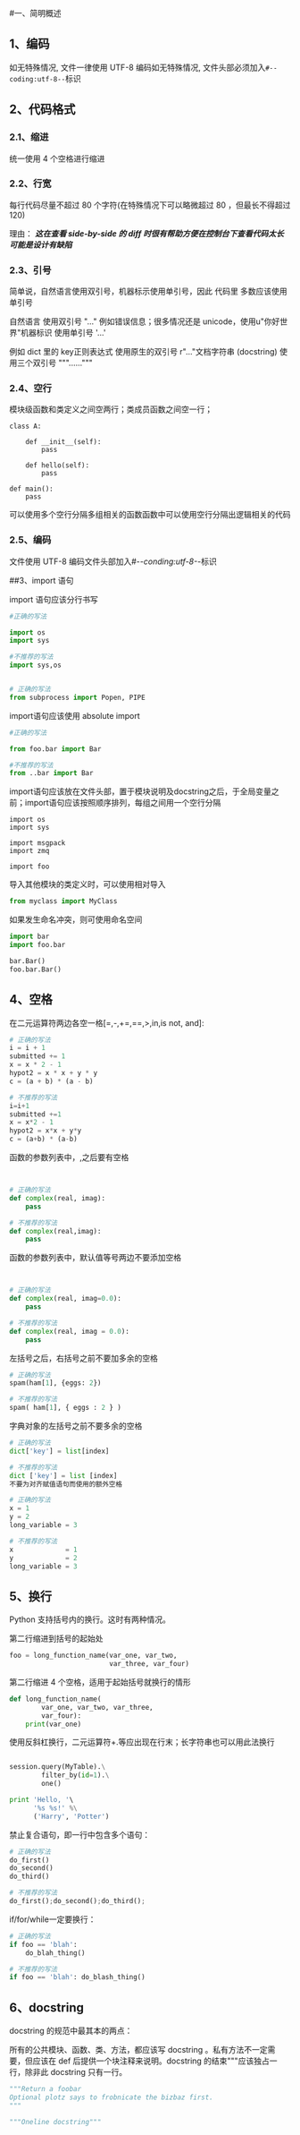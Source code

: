 #一、简明概述

## 1、编码
如无特殊情况, 文件一律使用 UTF-8 编码如无特殊情况, 文件头部必须加入`#--coding:utf-8--`标识

## 2、代码格式
### 2.1、缩进
统一使用 4 个空格进行缩进

### 2.2、行宽
每行代码尽量不超过 80 个字符(在特殊情况下可以略微超过 80 ，但最长不得超过 120)

理由：
***这在查看 side-by-side 的 diff 时很有帮助方便在控制台下查看代码太长可能是设计有缺陷***

### 2.3、引号
简单说，自然语言使用双引号，机器标示使用单引号，因此 代码里 多数应该使用 单引号

自然语言 使用双引号 "..."
例如错误信息；很多情况还是 unicode，使用u"你好世界"机器标识 使用单引号 '...'

例如 dict 里的 key正则表达式 使用原生的双引号 r"..."文档字符串 (docstring) 使用三个双引号 """......"""

### 2.4、空行
模块级函数和类定义之间空两行；类成员函数之间空一行；
```
class A:

    def __init__(self):
        pass

    def hello(self):
        pass

def main():
    pass

```
可以使用多个空行分隔多组相关的函数函数中可以使用空行分隔出逻辑相关的代码

### 2.5、编码
文件使用 UTF-8 编码文件头部加入#-*-conding:utf-8-*-标识


##3、import 语句

import 语句应该分行书写

```python
#正确的写法

import os
import sys

#不推荐的写法
import sys,os


# 正确的写法
from subprocess import Popen, PIPE
```

import语句应该使用 absolute import

```python
#正确的写法

from foo.bar import Bar

#不推荐的写法
from ..bar import Bar
```
import语句应该放在文件头部，置于模块说明及docstring之后，于全局变量之前；import语句应该按照顺序排列，每组之间用一个空行分隔
```
import os
import sys

import msgpack
import zmq

import foo
```
导入其他模块的类定义时，可以使用相对导入
```python
from myclass import MyClass

```
如果发生命名冲突，则可使用命名空间
```python
import bar
import foo.bar

bar.Bar()
foo.bar.Bar()
```

## 4、空格
在二元运算符两边各空一格[=,-,+=,==,>,in,is not, and]:
```python
# 正确的写法
i = i + 1
submitted += 1
x = x * 2 - 1
hypot2 = x * x + y * y
c = (a + b) * (a - b)

# 不推荐的写法
i=i+1
submitted +=1
x = x*2 - 1
hypot2 = x*x + y*y
c = (a+b) * (a-b)

```

函数的参数列表中，,之后要有空格
```python


# 正确的写法
def complex(real, imag):
    pass

# 不推荐的写法
def complex(real,imag):
    pass
```
函数的参数列表中，默认值等号两边不要添加空格
```python


# 正确的写法
def complex(real, imag=0.0):
    pass

# 不推荐的写法
def complex(real, imag = 0.0):
    pass
```

左括号之后，右括号之前不要加多余的空格
```python
# 正确的写法
spam(ham[1], {eggs: 2})

# 不推荐的写法
spam( ham[1], { eggs : 2 } )
```

字典对象的左括号之前不要多余的空格
```python
# 正确的写法
dict['key'] = list[index]

# 不推荐的写法
dict ['key'] = list [index]
不要为对齐赋值语句而使用的额外空格

# 正确的写法
x = 1
y = 2
long_variable = 3

# 不推荐的写法
x             = 1
y             = 2
long_variable = 3
```
## 5、换行
Python 支持括号内的换行。这时有两种情况。

第二行缩进到括号的起始处
```python
foo = long_function_name(var_one, var_two,
                         var_three, var_four)
```
第二行缩进 4 个空格，适用于起始括号就换行的情形
```python
def long_function_name(
        var_one, var_two, var_three,
        var_four):
    print(var_one)
```
使用反斜杠换行，二元运算符+.等应出现在行末；长字符串也可以用此法换行
```python

session.query(MyTable).\
        filter_by(id=1).\
        one()

print 'Hello, '\
      '%s %s!' %\
      ('Harry', 'Potter')
```
禁止复合语句，即一行中包含多个语句：
```python
# 正确的写法
do_first()
do_second()
do_third()

# 不推荐的写法
do_first();do_second();do_third();
```
if/for/while一定要换行：
```python
# 正确的写法
if foo == 'blah':
    do_blah_thing()

# 不推荐的写法
if foo == 'blah': do_blash_thing()
```

## 6、docstring
docstring 的规范中最其本的两点：

所有的公共模块、函数、类、方法，都应该写 docstring 。私有方法不一定需要，但应该在 def 后提供一个块注释来说明。docstring 的结束"""应该独占一行，除非此 docstring 只有一行。
```python
"""Return a foobar
Optional plotz says to frobnicate the bizbaz first.
"""

"""Oneline docstring"""
```